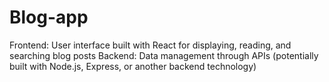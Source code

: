 # Blog-app
Frontend: User interface built with React for displaying, reading, and searching blog posts Backend: Data management through APIs (potentially built with Node.js, Express, or another backend technology)
